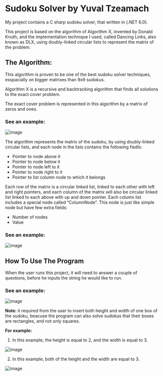 # Sudoku Solver by Yuval Tzeamach
My project contains a C sharp sudoku solver, that written in (.NET 6.0).

This project is based on the algorithm of Algorithm X, invented by Donald Knuth, and the 
implementation technique I used, called Dancing Links, also known as DLX, 
using doubly-linked circular lists to represent the matrix of the problem.

## The Algorithm:
This algorithm is proven to be one of the best sudoku solver techniques, esspacially on bigger 
matrixes than 9x9 sudokus.

Algorithm X is a recursive and backtracking algorithm that finds all solutions 
to the exact cover problem.

The exact cover problem is represented in this algorithm by a matrix of zeros and ones.

### See an example:

![image](https://user-images.githubusercontent.com/117098093/212727355-173c2f7c-1231-4b8f-9fa7-1d508143d73d.png)


The algorithm represents the matrix of the sudoku, by using doubly-linked circular lists, and each 
node in the lists contains the following fiedls:
- Pointer to node above it
- Pointer to node below it
- Pointer to node left to it
- Pointer to node right to it
- Pointer to list column node to which it belongs

Each row of the matrix is a circular linked list, linked to each other with left
and right pointers, and each column of the matrix will also be circular linked list linked to 
each above with up and down pointer. Each column list includes a special node called “ColumnNode”. 
This node is just like simple node but have few extra fields:
- Number of nodes
- Value

### See an example:

![image](https://user-images.githubusercontent.com/117098093/212703954-09041585-577b-45fe-abb3-c40cf573f168.png)


## How To Use The Program
When the user runs this project, it will need to answer a couple of questions, before he inputs
the string he would like to run.

### See an example:
![image](https://user-images.githubusercontent.com/117098093/212714501-1b605db9-6b63-46ab-bd0b-18a79d0620d8.png)

**Note:**
it required from the user to insert both height and width of one box of the sudoku,
beacuse the program can also solve sudokus that their boxes are rectangles, and not only squares.

**For example:**

1. In this example, the height is equal to 2, and the width is equal to 3.

![image](https://user-images.githubusercontent.com/117098093/212716896-daef0f17-5ac7-4c36-ae4f-7587e15cb9a8.png)

2. In this example, both of the height and the width are equal to 3.

![image](https://user-images.githubusercontent.com/117098093/212717752-fc6049a3-fead-416b-9ae8-4e44a0388dbd.png)

